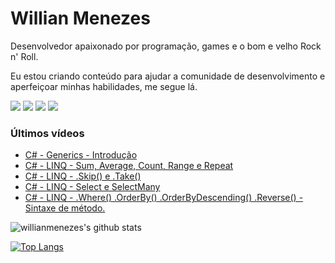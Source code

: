 # Willian Menezes

Desenvolvedor apaixonado por programação, games e o bom e velho Rock n' Roll.

Eu estou criando conteúdo para ajudar a comunidade de desenvolvimento e aperfeiçoar minhas habilidades, me segue lá.

[![](https://img.shields.io/youtube/channel/subscribers/UC0Vo6yL26XaraIjak87jDww?label=YouTube&style=social)](https://www.youtube.com/channel/UC0Vo6yL26XaraIjak87jDww)
[![](https://img.shields.io/github/followers/willianmenezes?style=social)](https://github.com/willianmenezes)
[![](https://img.shields.io/twitter/url?label=Twitter&logo=Twitter&style=social&url=https%3A%2F%2Ftwitter.com%2Fwmscode)](https://twitter.com/wmscode)
[![](https://img.shields.io/twitter/url?label=Linkedin&logo=Linkedin&style=social&url=https://google.com)](https://www.linkedin.com/in/willian-menezes-9932b1b9/)

### Últimos vídeos

<!-- YOUTUBE:START -->
- [C# - Generics - Introdução](https://www.youtube.com/watch?v=aoMfUv6lPMA)
- [C# - LINQ - Sum, Average, Count, Range e Repeat](https://www.youtube.com/watch?v=JXoSZpR9_aw)
- [C# - LINQ - .Skip&lpar;&rpar; e .Take&lpar;&rpar;](https://www.youtube.com/watch?v=gEan2v0ehCw)
- [C# - LINQ - Select e SelectMany](https://www.youtube.com/watch?v=gbvRAWprU_U)
- [C# - LINQ - .Where&lpar;&rpar; .OrderBy&lpar;&rpar; .OrderByDescending&lpar;&rpar; .Reverse&lpar;&rpar; - Sintaxe de método.](https://www.youtube.com/watch?v=f9g_8HOXEBM)
<!-- YOUTUBE:END -->

![willianmenezes's github stats](https://github-readme-stats.vercel.app/api?username=willianmenezes&theme=dark&show_icons=true)

[![Top Langs](https://github-readme-stats.vercel.app/api/top-langs/?username=willianmenezes&layout=compact&theme=dark)](https://github.com/anuraghazra/github-readme-stats)
